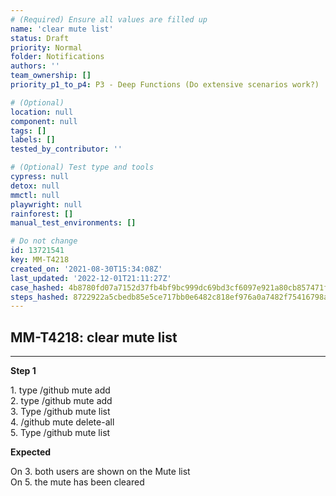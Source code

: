 ```yaml
---
# (Required) Ensure all values are filled up
name: 'clear mute list'
status: Draft
priority: Normal
folder: Notifications
authors: ''
team_ownership: []
priority_p1_to_p4: P3 - Deep Functions (Do extensive scenarios work?)

# (Optional)
location: null
component: null
tags: []
labels: []
tested_by_contributor: ''

# (Optional) Test type and tools
cypress: null
detox: null
mmctl: null
playwright: null
rainforest: []
manual_test_environments: []

# Do not change
id: 13721541
key: MM-T4218
created_on: '2021-08-30T15:34:08Z'
last_updated: '2022-12-01T21:11:27Z'
case_hashed: 4b8780fd07a7152d37fb4bf9bc999dc69bd3cf6097e921a80cb857471f94e05590f291c5d306edd11940956be7283c71
steps_hashed: 8722922a5cbedb85e5ce717bb0e6482c818ef976a0a7482f75416798acf2c6cc3fb1099d663bce8d6a38bf0b98a5f526
---
```


<!-- (Auto-generated) Based on frontmatter's "key" and "name" -->

## MM-T4218: clear mute list

---

**Step 1**

1\. type /github mute add\
2\. type /github mute add\
3\. Type /github mute list\
4\. /github mute delete-all\
5\. Type /github mute list

**Expected**

On 3. both users are shown on the Mute list\
On 5. the mute has been cleared
